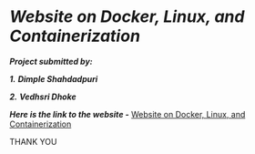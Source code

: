 # ***Website on Docker, Linux, and Containerization***

***Project submitted by:***

***1.*** ***Dimple Shahdadpuri***

***2.*** ***Vedhsri Dhoke***

***Here is the link to the website -***
[Website on Docker, Linux, and Containerization](https://dimple-9.github.io/Website_on_Docker_Linux_Containerization//)

THANK YOU


